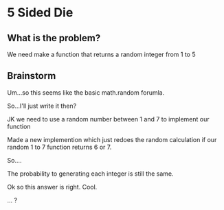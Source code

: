 # 5 Sided Die

## What is the problem?

We need make a function that returns a random integer from 1 to 5

## Brainstorm

Um...so this seems like the basic math.random forumla.

So...I'll just write it then?

JK we need to use a random number between 1 and 7 to implement our function

Made a new implemention which just redoes the random calculation if our random 1 to 7 function returns 6 or 7.

So....

The probability to generating each integer is still the same.

Ok so this answer is right. Cool.

...
?

